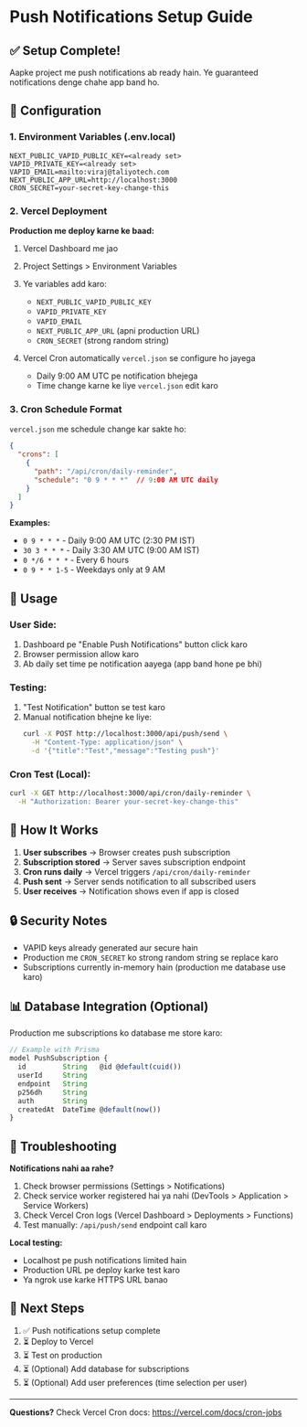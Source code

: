 # Push Notifications Setup Guide

## ✅ Setup Complete!

Aapke project me push notifications ab ready hain. Ye guaranteed notifications denge chahe app band ho.

## 🔧 Configuration

### 1. Environment Variables (.env.local)
```
NEXT_PUBLIC_VAPID_PUBLIC_KEY=<already set>
VAPID_PRIVATE_KEY=<already set>
VAPID_EMAIL=mailto:viraj@taliyotech.com
NEXT_PUBLIC_APP_URL=http://localhost:3000
CRON_SECRET=your-secret-key-change-this
```

### 2. Vercel Deployment

**Production me deploy karne ke baad:**

1. Vercel Dashboard me jao
2. Project Settings > Environment Variables
3. Ye variables add karo:
   - `NEXT_PUBLIC_VAPID_PUBLIC_KEY`
   - `VAPID_PRIVATE_KEY`
   - `VAPID_EMAIL`
   - `NEXT_PUBLIC_APP_URL` (apni production URL)
   - `CRON_SECRET` (strong random string)

4. Vercel Cron automatically `vercel.json` se configure ho jayega
   - Daily 9:00 AM UTC pe notification bhejega
   - Time change karne ke liye `vercel.json` edit karo

### 3. Cron Schedule Format

`vercel.json` me schedule change kar sakte ho:

```json
{
  "crons": [
    {
      "path": "/api/cron/daily-reminder",
      "schedule": "0 9 * * *"  // 9:00 AM UTC daily
    }
  ]
}
```

**Examples:**
- `0 9 * * *` - Daily 9:00 AM UTC (2:30 PM IST)
- `30 3 * * *` - Daily 3:30 AM UTC (9:00 AM IST)
- `0 */6 * * *` - Every 6 hours
- `0 9 * * 1-5` - Weekdays only at 9 AM

## 🚀 Usage

### User Side:
1. Dashboard pe "Enable Push Notifications" button click karo
2. Browser permission allow karo
3. Ab daily set time pe notification aayega (app band hone pe bhi)

### Testing:
1. "Test Notification" button se test karo
2. Manual notification bhejne ke liye:
   ```bash
   curl -X POST http://localhost:3000/api/push/send \
     -H "Content-Type: application/json" \
     -d '{"title":"Test","message":"Testing push"}'
   ```

### Cron Test (Local):
```bash
curl -X GET http://localhost:3000/api/cron/daily-reminder \
  -H "Authorization: Bearer your-secret-key-change-this"
```

## 📱 How It Works

1. **User subscribes** → Browser creates push subscription
2. **Subscription stored** → Server saves subscription endpoint
3. **Cron runs daily** → Vercel triggers `/api/cron/daily-reminder`
4. **Push sent** → Server sends notification to all subscribed users
5. **User receives** → Notification shows even if app is closed

## 🔒 Security Notes

- VAPID keys already generated aur secure hain
- Production me `CRON_SECRET` ko strong random string se replace karo
- Subscriptions currently in-memory hain (production me database use karo)

## 📊 Database Integration (Optional)

Production me subscriptions ko database me store karo:

```typescript
// Example with Prisma
model PushSubscription {
  id         String   @id @default(cuid())
  userId     String
  endpoint   String
  p256dh     String
  auth       String
  createdAt  DateTime @default(now())
}
```

## 🐛 Troubleshooting

**Notifications nahi aa rahe?**
1. Check browser permissions (Settings > Notifications)
2. Check service worker registered hai ya nahi (DevTools > Application > Service Workers)
3. Check Vercel Cron logs (Vercel Dashboard > Deployments > Functions)
4. Test manually: `/api/push/send` endpoint call karo

**Local testing:**
- Localhost pe push notifications limited hain
- Production URL pe deploy karke test karo
- Ya ngrok use karke HTTPS URL banao

## 📝 Next Steps

1. ✅ Push notifications setup complete
2. ⏳ Deploy to Vercel
3. ⏳ Test on production
4. ⏳ (Optional) Add database for subscriptions
5. ⏳ (Optional) Add user preferences (time selection per user)

---

**Questions?** Check Vercel Cron docs: https://vercel.com/docs/cron-jobs
